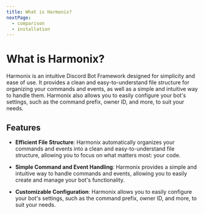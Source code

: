 ```yaml
---
title: What is Harmonix?
nextPage:
  - comparison
  - installation
---
```


# What is Harmonix?

Harmonix is an intuitive Discord Bot Framework designed for simplicity and ease of use. It provides a clean and easy-to-understand file structure for organizing your commands and events, as well as a simple and intuitive way to handle them. Harmonix also allows you to easily configure your bot's settings, such as the command prefix, owner ID, and more, to suit your needs.

## Features

- **Efficient File Structure**: Harmonix automatically organizes your commands and events into a clean and easy-to-understand file structure, allowing you to focus on what matters most: your code.

- **Simple Command and Event Handling**: Harmonix provides a simple and intuitive way to handle commands and events, allowing you to easily create and manage your bot's functionality.

- **Customizable Configuration**: Harmonix allows you to easily configure your bot's settings, such as the command prefix, owner ID, and more, to suit your needs.
